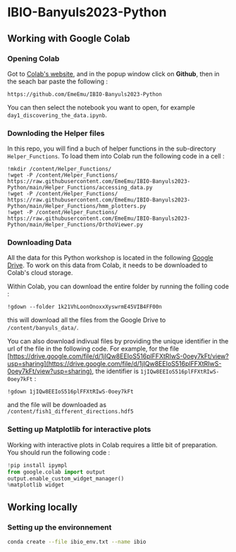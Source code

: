 # IBIO-Banyuls2023-Python


## Working with Google Colab

### Opening Colab

Got to [Colab's website](https://colab.research.google.com/), and in the popup window click on **Github**, then in the seach bar paste the following :
```
https://github.com/EmeEmu/IBIO-Banyuls2023-Python
```
You can then select the notebook you want to open, for example `day1_discovering_the_data.ipynb`.

### Downloding the Helper files

In this repo, you will find a buch of helper functions in the sub-directory `Helper_Functions`. To load them into Colab run the following code in a cell :
```
!mkdir /content/Helper_Functions/
!wget -P /content/Helper_Functions/ https://raw.githubusercontent.com/EmeEmu/IBIO-Banyuls2023-Python/main/Helper_Functions/accessing_data.py
!wget -P /content/Helper_Functions/ https://raw.githubusercontent.com/EmeEmu/IBIO-Banyuls2023-Python/main/Helper_Functions/hmm_plotters.py
!wget -P /content/Helper_Functions/ https://raw.githubusercontent.com/EmeEmu/IBIO-Banyuls2023-Python/main/Helper_Functions/OrthoViewer.py
```

### Downloading Data

All the data for this Python workshop is located in the following [Google Drive](https://drive.google.com/drive/folders/1k21VhLoonOnoxxXyswrmE45VIB4FF00n?usp=sharing "Link to the Google Drive"). To work on this data from Colab, it needs to be downloaded to Colab's cloud storage.

Within Colab, you can download the entire folder by running the folling code :
```
!gdown --folder 1k21VhLoonOnoxxXyswrmE45VIB4FF00n
```
this will download all the files from the Google Drive to `/content/banyuls_data/`.

You can also download indivual files by providing the unique identifier in the url of the file in the following code. For example, for the file [https://drive.google.com/file/d/1jIQw8EEIoS516plFFXtRIwS-0oey7kFt/view?usp=sharing](https://drive.google.com/file/d/1jIQw8EEIoS516plFFXtRIwS-0oey7kFt/view?usp=sharing), the identifier is `1jIQw8EEIoS516plFFXtRIwS-0oey7kFt` :

```
!gdown 1jIQw8EEIoS516plFFXtRIwS-0oey7kFt
```
and the file will be downloaded as `/content/fish1_different_directions.hdf5`

### Setting up Matplotlib for interactive plots

Working with interactive plots in Colab requires a little bit of preparation. You should run the following code :
```python
!pip install ipympl
from google.colab import output
output.enable_custom_widget_manager()
%matplotlib widget
```


## Working locally

### Setting up the environnement

```bash
conda create --file ibio_env.txt --name ibio
```
